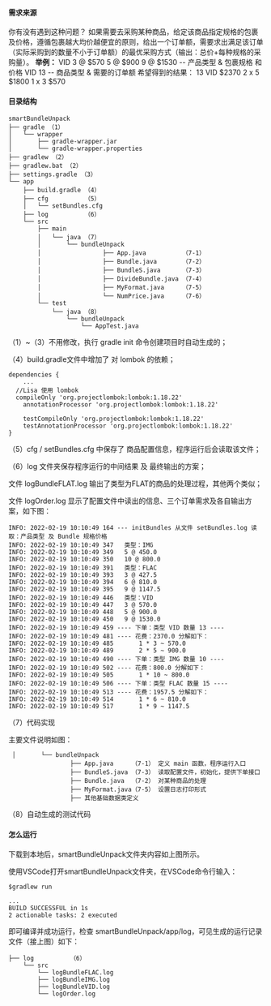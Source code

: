 #### 需求来源

你有没有遇到这种问题？
		如果需要去采购某种商品，给定该商品指定规格的包裹及价格，遵循包裹越大均价越便宜的原则，给出一个订单额，需要求出满足该订单（实际采购到的数量不小于订单额）的最优采购方式（输出：总价+每种规格的采购量）。
**举例：**
		VID 3 @ $570 5 @ $900 9 @ $1530 -- 产品类型 & 包裹规格 和 价格
		VID 13 -- 商品类型 & 需要的订单额
希望得到的结果：
		13 VID $2370
		2 x 5 $1800
		1 x 3 $570

#### 目录结构

```
smartBundleUnpack
├── gradle （1）
│   └── wrapper
│       ├── gradle-wrapper.jar
│       └── gradle-wrapper.properties
├── gradlew （2）
├── gradlew.bat （2）
├── settings.gradle （3）
└── app
    ├── build.gradle （4）
    ├── cfg          （5）
    │   └── setBundles.cfg
    ├── log          （6）
    └── src
        ├── main
        │   └── java （7）
        │       └── bundleUnpack
        │                 ├── App.java          （7-1）
        │                 ├── Bundle.java       （7-2）
        │                 ├── BundleS.java      （7-3）
        │                 ├── DivideBundle.java （7-4）
        │                 ├── MyFormat.java     （7-5）
        │                 └── NumPrice.java     （7-6）
        └── test
            └── java （8）
                └── bundleUnpack
                    └── AppTest.java
```

（1）~（3）不用修改，执行 gradle init 命令创建项目时自动生成的；

（4）build.gradle文件中增加了 对 lombok  的依赖；

```
dependencies {
	...
  //Lisa 使用 lombok
  compileOnly 'org.projectlombok:lombok:1.18.22'
	annotationProcessor 'org.projectlombok:lombok:1.18.22'
	
	testCompileOnly 'org.projectlombok:lombok:1.18.22'
	testAnnotationProcessor 'org.projectlombok:lombok:1.18.22'
}
```

（5）cfg / setBundles.cfg 中保存了 商品配置信息，程序运行后会读取该文件；

（6）log 文件夹保存程序运行的中间结果 及 最终输出的方案；

文件 logBundleFLAT.log 输出了类型为FLAT的商品的处理过程，其他两个类似；

文件 logOrder.log 显示了配置文件中读出的信息、三个订单需求及各自输出方案，如下图：

```
INFO: 2022-02-19 10:10:49 164 --- initBundles 从文件 setBundles.log 读取：产品类型 及 Bundle 规格价格
INFO: 2022-02-19 10:10:49 347 	类型：IMG
INFO: 2022-02-19 10:10:49 349 	5 @ 450.0
INFO: 2022-02-19 10:10:49 350 	10 @ 800.0
INFO: 2022-02-19 10:10:49 391 	类型：FLAC
INFO: 2022-02-19 10:10:49 393 	3 @ 427.5
INFO: 2022-02-19 10:10:49 394 	6 @ 810.0
INFO: 2022-02-19 10:10:49 395 	9 @ 1147.5
INFO: 2022-02-19 10:10:49 446 	类型：VID
INFO: 2022-02-19 10:10:49 447 	3 @ 570.0
INFO: 2022-02-19 10:10:49 448 	5 @ 900.0
INFO: 2022-02-19 10:10:49 450 	9 @ 1530.0
INFO: 2022-02-19 10:10:49 459 ---- 下单：类型 VID 数量 13 ----
INFO: 2022-02-19 10:10:49 481 ---- 花费：2370.0 分解如下：
INFO: 2022-02-19 10:10:49 485 		1 * 3 ~ 570.0
INFO: 2022-02-19 10:10:49 489 		2 * 5 ~ 900.0
INFO: 2022-02-19 10:10:49 490 ---- 下单：类型 IMG 数量 10 ----
INFO: 2022-02-19 10:10:49 502 ---- 花费：800.0 分解如下：
INFO: 2022-02-19 10:10:49 505 		1 * 10 ~ 800.0
INFO: 2022-02-19 10:10:49 506 ---- 下单：类型 FLAC 数量 15 ----
INFO: 2022-02-19 10:10:49 513 ---- 花费：1957.5 分解如下：
INFO: 2022-02-19 10:10:49 514 		1 * 6 ~ 810.0
INFO: 2022-02-19 10:10:49 517 		1 * 9 ~ 1147.5
```

（7）代码实现

主要文件说明如图：

```
 │       └── bundleUnpack
                 ├── App.java     （7-1） 定义 main 函数，程序运行入口        
                 ├── BundleS.java （7-3） 读取配置文件，初始化，提供下单接口
                 ├── Bundle.java  （7-2） 对某种商品的处理
                 ├── MyFormat.java（7-5） 设置日志打印形式
                 ├── 其他基础数据类定义
```

（8）自动生成的测试代码

#### 怎么运行

下载到本地后，smartBundleUnpack文件夹内容如上图所示。

使用VSCode打开smartBundleUnpack文件夹，在VSCode命令行输入：

```
$gradlew run

...
BUILD SUCCESSFUL in 1s
2 actionable tasks: 2 executed
```

即可编译并成功运行，检查 smartBundleUnpack/app/log，可见生成的运行记录文件（接上图）如下：

```
├── log          （6）
    └── src
        └── logBundleFLAC.log
        ├── logBundleIMG.log
        ├── logBundleVID.log
        └── logOrder.log
```

